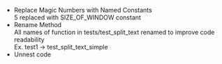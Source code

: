 - Replace Magic Numbers with Named Constants\
5 replaced with SIZE_OF_WINDOW constant
- Rename Method\
All names of function in tests/test_split_text renamed to improve code readability\
Ex. test1 -> test_split_text_simple
- Unnest code

